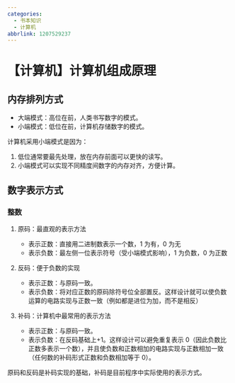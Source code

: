 ```yaml
---
categories:
  - 书本知识
  - 计算机
abbrlink: 1207529237
---
```

# 【计算机】计算机组成原理

## 内存排列方式

- 大端模式：高位在前，人类书写数字的模式。
- 小端模式：低位在前，计算机存储数字的模式。

计算机采用小端模式是因为：

1. 低位通常要最先处理，放在内存前面可以更快的读写。
2. 小端模式可以实现不同精度间数字的内存对齐，方便计算。

## 数字表示方式

### 整数

1. 原码：最直观的表示方法

   - 表示正数：直接用二进制数表示一个数，1 为有，0 为无
   - 表示负数：最左侧一位表示符号（受小端模式影响），1 为负数，0 为正数

2. 反码：便于负数的实现

   - 表示正数：与原码一致。
   - 表示负数：将对应正数的原码除符号位全部置反。这样设计就可以使负数运算的电路实现与正数一致（例如都是进位为加，而不是相反）

3. 补码：计算机中最常用的表示方法

   - 表示正数：与原码一致。
   - 表示负数：在反码基础上+1。这样设计可以避免重复表示 0（因此负数比正数多表示一个数），并且使负数和正数相加的电路实现与正数相加一致（任何数的补码形式正数和负数相加等于 0）。

原码和反码是补码实现的基础，补码是目前程序中实际使用的表示方式。

